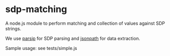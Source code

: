 # sdp-matching
A node.js module to perform matching and collection of values against SDP strings.

We use [parsip](https://www.npmjs.com/package/parsip) for SDP parsing and [jsonpath](https://www.npmjs.com/package/jsonpath) for data extraction.

Sample usage: see tests/simple.js


